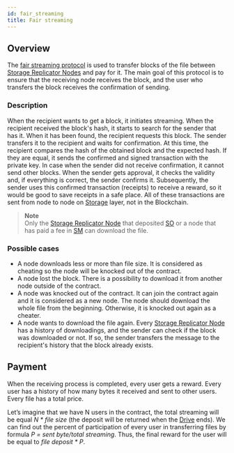 ```yaml
---
id: fair_streaming
title: Fair streaming
---
```


## Overview

The [fair streaming protocol](fair_streaming) is used to transfer blocks of the file between [Storage Replicator Nodes](../roles/replicator.md) and pay for it. The main goal of this protocol is to ensure that the receiving node receives the block, and the user who transfers the block receives the confirmation of sending.

### Description

When the recipient wants to get a block, it initiates streaming. When the recipient received the block's hash, it starts to search for the sender that has it. When it has been found, the recipient requests this block. The sender transfers it to the recipient and waits for confirmation. At this time, the recipient compares the hash of the obtained block and the expected hash. If they are equal, it sends the confirmed and signed transaction with the private key. In case when the sender did not receive confirmation, it cannot send other blocks. When the sender gets approval, it checks the validity and, if everything is correct, the sender confirms it. Subsequently, the sender uses this confirmed transaction (receipts) to receive a reward, so it would be good to save receipts in a safe place. All of these transactions are sent from node to node on [Storage](../getting_started/what_is.md#sm) layer, not in the Blockchain.

> **Note** \
Only the [Storage Replicator Node](../roles/replicator.md) that deposited [SO](../getting_started/economy.md#so) or a node that has paid a fee in [SM](../getting_started/economy.md#sm) can download the file.

### Possible cases

- A node downloads less or more than file size. It is considered as cheating so the node will be knocked out of the contract.
- A node lost the block. There is a possibility to download it from another node outside of the contract.
- A node was knocked out of the contract. It can join the contract again and it is considered as a new node. The node should download the whole file from the beginning. Otherwise, it is knocked out again as a cheater.
- A node wants to download the file again. Every [Storage Replicator Node](../roles/replicator.md) has a history of downloadings, and the sender can check if the block was downloaded or not. If so, the sender transfers the message to the recipient's history that the block already exists.

## Payment

When the receiving process is completed, every user gets a reward. Every user has a history of how many bytes it received and sent to other users. Every file has a total price.

Let’s imagine that we have N users in the contract, the total streaming will be equal *N * file size* (the deposit will be returned when the [Drive](../built_in_features/drive/overview.md) ends). We can find out the percent of participation of every user in transferring files by formula *P = sent byte/total streaming*. Thus, the final reward for the user will be equal to *file deposit \* P*.
